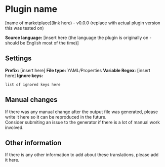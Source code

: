# Plugin name

[name of marketplace](link here) - v0.0.0 (replace with actual plugin version this was tested on)

**Source language:** [insert here (the language the plugin is originally on - should be English most of the time)]

## Settings

**Prefix:** [insert here]
**File type:** YAML/Properties
**Variable Regex:** [insert here]
**Ignore keys:**

```
list of ignored keys here
```

## Manual changes

If there was any manual change after the output file was generated, please write it here so it can be reproduced in the future.  
Consider submiting an issue to the generator if there is a lot of manual work involved.

## Other information

If there is any other information to add about these translations, please add it here.
